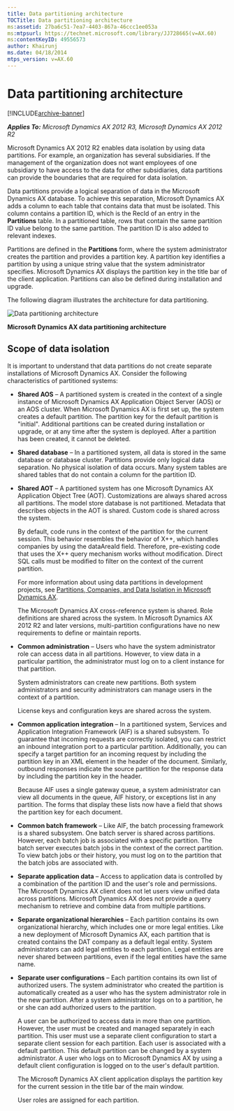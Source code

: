 ```yaml
---
title: Data partitioning architecture
TOCTitle: Data partitioning architecture
ms:assetid: 27ba6c51-7ea7-4403-867a-46ccc1ee053a
ms:mtpsurl: https://technet.microsoft.com/library/JJ728665(v=AX.60)
ms:contentKeyID: 49556573
author: Khairunj
ms.date: 04/18/2014
mtps_version: v=AX.60
---
```


# Data partitioning architecture 


[!INCLUDE[archive-banner](includes/archive-banner.md)]


_**Applies To:** Microsoft Dynamics AX 2012 R3, Microsoft Dynamics AX 2012 R2_

Microsoft Dynamics AX 2012 R2 enables data isolation by using data partitions. For example, an organization has several subsidiaries. If the management of the organization does not want employees of one subsidiary to have access to the data for other subsidiaries, data partitions can provide the boundaries that are required for data isolation.

Data partitions provide a logical separation of data in the Microsoft Dynamics AX database. To achieve this separation, Microsoft Dynamics AX adds a column to each table that contains data that must be isolated. This column contains a partition ID, which is the RecId of an entry in the **Partitions** table. In a partitioned table, rows that contain the same partition ID value belong to the same partition. The partition ID is also added to relevant indexes.

Partitions are defined in the **Partitions** form, where the system administrator creates the partition and provides a partition key. A partition key identifies a partition by using a unique string value that the system administrator specifies. Microsoft Dynamics AX displays the partition key in the title bar of the client application. Partitions can also be defined during installation and upgrade.

The following diagram illustrates the architecture for data partitioning.

![Data partitioning architecture](images/JJ728665.AX6_2_Sysdocs_partition_architecture_conceptual(AX.60).jpg "Data partitioning architecture")

**Microsoft Dynamics AX data partitioning architecture**

## Scope of data isolation

It is important to understand that data partitions do not create separate installations of Microsoft Dynamics AX. Consider the following characteristics of partitioned systems:

  - **Shared AOS** – A partitioned system is created in the context of a single instance of Microsoft Dynamics AX Application Object Server (AOS) or an AOS cluster. When Microsoft Dynamics AX is first set up, the system creates a default partition. The partition key for the default partition is "initial". Additional partitions can be created during installation or upgrade, or at any time after the system is deployed. After a partition has been created, it cannot be deleted.

  - **Shared database** – In a partitioned system, all data is stored in the same database or database cluster. Partitions provide only logical data separation. No physical isolation of data occurs. Many system tables are shared tables that do not contain a column for the partition ID.

  - **Shared AOT** – A partitioned system has one Microsoft Dynamics AX Application Object Tree (AOT). Customizations are always shared across all partitions. The model store database is not partitioned. Metadata that describes objects in the AOT is shared. Custom code is shared across the system.
    
    By default, code runs in the context of the partition for the current session. This behavior resembles the behavior of X++, which handles companies by using the dataAreaId field. Therefore, pre-existing code that uses the X++ query mechanism works without modification. Direct SQL calls must be modified to filter on the context of the current partition.
    
    For more information about using data partitions in development projects, see [Partitions, Companies, and Data Isolation in Microsoft Dynamics AX](https://technet.microsoft.com/library/jj677285\(v=ax.60\)).
    
    The Microsoft Dynamics AX cross-reference system is shared. Role definitions are shared across the system. In Microsoft Dynamics AX 2012 R2 and later versions, multi-partition configurations have no new requirements to define or maintain reports.

  - **Common administration** – Users who have the system administrator role can access data in all partitions. However, to view data in a particular partition, the administrator must log on to a client instance for that partition.
    
    System administrators can create new partitions. Both system administrators and security administrators can manage users in the context of a partition.
    
    License keys and configuration keys are shared across the system.

  - **Common application integration** – In a partitioned system, Services and Application Integration Framework (AIF) is a shared subsystem. To guarantee that incoming requests are correctly isolated, you can restrict an inbound integration port to a particular partition. Additionally, you can specify a target partition for an incoming request by including the partition key in an XML element in the header of the document. Similarly, outbound responses indicate the source partition for the response data by including the partition key in the header.
    
    Because AIF uses a single gateway queue, a system administrator can view all documents in the queue, AIF history, or exceptions list in any partition. The forms that display these lists now have a field that shows the partition key for each document.

  - **Common batch framework** – Like AIF, the batch processing framework is a shared subsystem. One batch server is shared across partitions. However, each batch job is associated with a specific partition. The batch server executes batch jobs in the context of the correct partition. To view batch jobs or their history, you must log on to the partition that the batch jobs are associated with.

  - **Separate application data** – Access to application data is controlled by a combination of the partition ID and the user's role and permissions. The Microsoft Dynamics AX client does not let users view unified data across partitions. Microsoft Dynamics AX does not provide a query mechanism to retrieve and combine data from multiple partitions.

  - **Separate organizational hierarchies** – Each partition contains its own organizational hierarchy, which includes one or more legal entities. Like a new deployment of Microsoft Dynamics AX, each partition that is created contains the DAT company as a default legal entity. System administrators can add legal entities to each partition. Legal entities are never shared between partitions, even if the legal entities have the same name.

  - **Separate user configurations** – Each partition contains its own list of authorized users. The system administrator who created the partition is automatically created as a user who has the system administrator role in the new partition. After a system administrator logs on to a partition, he or she can add authorized users to the partition.
    
    A user can be authorized to access data in more than one partition. However, the user must be created and managed separately in each partition. This user must use a separate client configuration to start a separate client session for each partition. Each user is associated with a default partition. This default partition can be changed by a system administrator. A user who logs on to Microsoft Dynamics AX by using a default client configuration is logged on to the user's default partition.
    
    The Microsoft Dynamics AX client application displays the partition key for the current session in the title bar of the main window.
    
    User roles are assigned for each partition.

  


